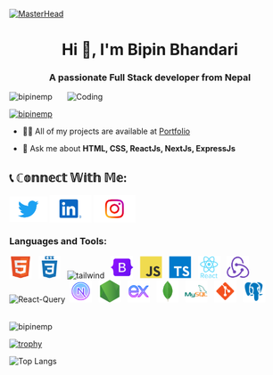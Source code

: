 [![MasterHead](https://media2.giphy.com/headers/GitHub/w8ZJLtJbmuph.gif)](https://rishavchanda.io)

<h1 align="center" >Hi 👋, I'm Bipin Bhandari</h1>
<h3 align="center">A passionate Full Stack developer from Nepal</h3>
<img align="right" alt="Coding" width="400" src="https://media.tenor.com/GfSX-u7VGM4AAAAC/coding.gif">

<p align="left"> <img src="https://komarev.com/ghpvc/?username=bipinemp&label=Profile%20views&color=0e75b6&style=flat" alt="bipinemp" /> </p>

<p align="left"> <a href="https://twitter.com/bipinemp" target="_blank"><img src="https://img.shields.io/twitter/follow/bipinemp?logo=twitter&style=for-the-badge" alt="bipinemp" /></a> </p>

- 👨‍💻 All of my projects are available at <a href="https://bipin-bhandari.com.np" target="_blank" > Portfolio </a>

- 💬 Ask me about **HTML, CSS, ReactJs, NextJs, ExpressJs**

## 📞 ℂ𝕠𝕟𝕟𝕖𝕔𝕥 𝕎𝕚𝕥𝕙 𝕄𝕖:

<p align="left">
<!-- Twitter -->
  <a href="https://twitter.com/Bipinemp" target="_blank"><img align="center" src="./icons/twitter.svg" alt="Bipinemp" height="45" /></a>
<!-- LinkedIn -->
  <a href="https://linkedin.com/in/bipin-bhandari-a14904237" target="_blank"><img align="center" src="./icons/linkedin.svg" alt="bipin bhandari" height="50" /></a>
<!-- Instagram -->
  <a href="https://instagram.com/bipin.emp" target="_blank"><img align="center" src="./icons/ig.svg" alt="Bipin Emp" height="50" /></a>

<h3 align="left">Languages and Tools:</h3>
   <p align="left" >
        <img
          src="https://raw.githubusercontent.com/devicons/devicon/master/icons/html5/html5-original.svg"
          alt="html5"
          width="40"
          height="40"
          title="HTML5"
        />
      &nbsp;
        <img
          src="https://raw.githubusercontent.com/devicons/devicon/master/icons/css3/css3-plain-wordmark.svg"
          alt="css3"
          width="40"
          height="40"
          title="CSS3"
        />
&nbsp;
        <img
          src="https://www.vectorlogo.zone/logos/tailwindcss/tailwindcss-icon.svg"
          alt="tailwind"
          width="40"
          height="40"
          title="TailwindCSS"
        />
      &nbsp;
        <img
          src="https://raw.githubusercontent.com/devicons/devicon/master/icons/bootstrap/bootstrap-original.svg"
          alt="Bootstrap"
          width="40"
          height="40"
          title="Bootstrap"
        />
      &nbsp;
        <img
          src="https://raw.githubusercontent.com/devicons/devicon/master/icons/javascript/javascript-original.svg"
          alt="javascript"
          width="40"
          height="40"
          title="JavaScript"
        />
      &nbsp;
        <img
          src="https://raw.githubusercontent.com/devicons/devicon/master/icons/typescript/typescript-plain.svg"
          alt="TypeScript"
          width="40"
          height="40"
          title="TypeScript"
        />
      &nbsp;
        <img
          src="https://raw.githubusercontent.com/devicons/devicon/master/icons/react/react-original-wordmark.svg"
          alt="react"
          width="40"
          height="40"
          title="React.JS"
        />
&nbsp;
        <img
          src="https://raw.githubusercontent.com/devicons/devicon/master/icons/redux/redux-original.svg"
          alt="redux"
          width="40"
          height="40"
          title="Redux"
        />
&nbsp;
          <img
          src="https://miro.medium.com/v2/resize:fit:1400/1*elhu-42TzQEdsFjKDbQhhA.png"
          alt="React-Query"
          width="40"
          height="40"
          title="React-Query"
        />&nbsp;
        <img src="./icons/nextjs.svg" alt="nextjs" height="40"/>
&nbsp;
        <img
          src="https://raw.githubusercontent.com/devicons/devicon/master/icons/nodejs/nodejs-original.svg"
          alt="nodejs"
          width="40"
          height="40"
          title="Node.JS"
        />
&nbsp;
        <img src="./icons/express.svg" alt="express" height="40"/>
&nbsp;
        <img src="./icons/mongodb.svg" alt="mongodb" height="40"/>
&nbsp;
        <img src="./icons/mysql.svg" alt="mongodb" height="40"/>
&nbsp;
        <img src="./icons/git.svg" alt="mongodb" height="40"/>
&nbsp;
        <img src="./icons/postgres.svg" alt="mongodb" height="40"/>
&nbsp;
    </p>
    </br>
<img align="center" src="https://github-readme-streak-stats.herokuapp.com/?user=bipinemp" alt="bipinemp" /></br>

[![trophy](https://github-profile-trophy.vercel.app/?username=bipinemp)](https://github.com/bipinemp/github-profile-trophy) </br>

![Top Langs](https://github-readme-stats.vercel.app/api/top-langs/?username=bipinemp&hide_progress=true) </br>
